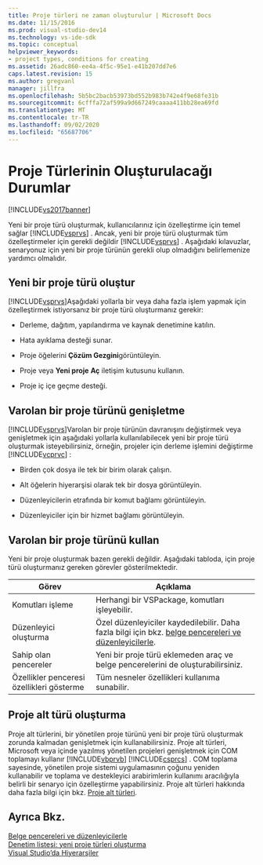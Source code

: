 ```yaml
---
title: Proje türleri ne zaman oluşturulur | Microsoft Docs
ms.date: 11/15/2016
ms.prod: visual-studio-dev14
ms.technology: vs-ide-sdk
ms.topic: conceptual
helpviewer_keywords:
- project types, conditions for creating
ms.assetid: 26adc860-ee4a-4f5c-95e1-e41b207dd7e6
caps.latest.revision: 15
ms.author: gregvanl
manager: jillfra
ms.openlocfilehash: 5b5bc2bacb53973bd552b983b742e4f9e68fe31b
ms.sourcegitcommit: 6cfffa72af599a9d667249caaaa411bb28ea69fd
ms.translationtype: MT
ms.contentlocale: tr-TR
ms.lasthandoff: 09/02/2020
ms.locfileid: "65687706"
---
```

# <a name="when-to-create-project-types"></a>Proje Türlerinin Oluşturulacağı Durumlar
[!INCLUDE[vs2017banner](../../includes/vs2017banner.md)]

Yeni bir proje türü oluşturmak, kullanıcılarınız için özelleştirme için temel sağlar [!INCLUDE[vsprvs](../../includes/vsprvs-md.md)] . Ancak, yeni bir proje türü oluşturmak tüm özelleştirmeler için gerekli değildir [!INCLUDE[vsprvs](../../includes/vsprvs-md.md)] . Aşağıdaki kılavuzlar, senaryonuz için yeni bir proje türünün gerekli olup olmadığını belirlemenize yardımcı olmalıdır.  
  
## <a name="create-a-new-project-type"></a>Yeni bir proje türü oluştur  
 [!INCLUDE[vsprvs](../../includes/vsprvs-md.md)]Aşağıdaki yollarla bir veya daha fazla işlem yapmak için özelleştirmek istiyorsanız bir proje türü oluşturmanız gerekir:  
  
- Derleme, dağıtım, yapılandırma ve kaynak denetimine katılın.  
  
- Hata ayıklama desteği sunar.  
  
- Proje öğelerini **Çözüm Gezgini**görüntüleyin.  
  
- Proje veya **Yeni proje** **Aç** iletişim kutusunu kullanın.  
  
- Proje iç içe geçme desteği.  
  
## <a name="extend-an-existing-project-type"></a>Varolan bir proje türünü genişletme  
 [!INCLUDE[vsprvs](../../includes/vsprvs-md.md)]Varolan bir proje türünün davranışını değiştirmek veya genişletmek için aşağıdaki yollarla kullanılabilecek yeni bir proje türü oluşturmak isteyebilirsiniz, örneğin, projeler için derleme işlemini değiştirme [!INCLUDE[vcprvc](../../includes/vcprvc-md.md)] :  
  
- Birden çok dosya ile tek bir birim olarak çalışın.  
  
- Alt öğelerin hiyerarşisi olarak tek bir dosya görüntüleyin.  
  
- Düzenleyicilerin etrafında bir komut bağlamı görüntüleyin.  
  
- Düzenleyiciler için bir hizmet bağlamı görüntüleyin.  
  
## <a name="use-an-existing-project-type"></a>Varolan bir proje türünü kullan  
 Yeni bir proje oluşturmak bazen gerekli değildir. Aşağıdaki tabloda, için proje türü oluşturmanız gereken görevler gösterilmektedir.  
  
|Görev|Açıklama|  
|----------|-----------------|  
|Komutları işleme|Herhangi bir VSPackage, komutları işleyebilir.|  
|Düzenleyici oluşturma|Özel düzenleyiciler kaydedilebilir. Daha fazla bilgi için bkz. [belge pencereleri ve düzenleyicilerle](https://msdn.microsoft.com/603625e1-62b6-413a-bc44-089346e166bc).|  
|Sahip olan pencereler|Yeni bir proje türü eklemeden araç ve belge pencerelerini de oluşturabilirsiniz.|  
|Özellikler penceresi özellikleri gösterme|Tüm nesneler özellikleri kullanıma sunabilir.|  
  
## <a name="create-a-project-subtype"></a>Proje alt türü oluşturma  
 Proje alt türlerini, bir yönetilen proje türünü yeni bir proje türü oluşturmak zorunda kalmadan genişletmek için kullanabilirsiniz. Proje alt türleri, Microsoft veya içinde yazılmış yönetilen projeleri genişletmek için COM toplamayı kullanır [!INCLUDE[vbprvb](../../includes/vbprvb-md.md)] [!INCLUDE[csprcs](../../includes/csprcs-md.md)] . COM toplama sayesinde, yönetilen proje sistemi uygulamasının çoğunu yeniden kullanabilir ve toplama ve destekleyici arabirimlerin kullanımı aracılığıyla belirli bir senaryo için özelleştirme yapabilirsiniz. Proje alt türleri hakkında daha fazla bilgi için bkz. [Proje alt türleri](../../extensibility/internals/project-subtypes.md).  
  
## <a name="see-also"></a>Ayrıca Bkz.  
 [Belge pencereleri ve düzenleyicilerle](https://msdn.microsoft.com/603625e1-62b6-413a-bc44-089346e166bc)   
 [Denetim listesi: yeni proje türleri oluşturma](../../extensibility/internals/checklist-creating-new-project-types.md)   
 [Visual Studio’da Hiyerarşiler](../../extensibility/internals/hierarchies-in-visual-studio.md)
